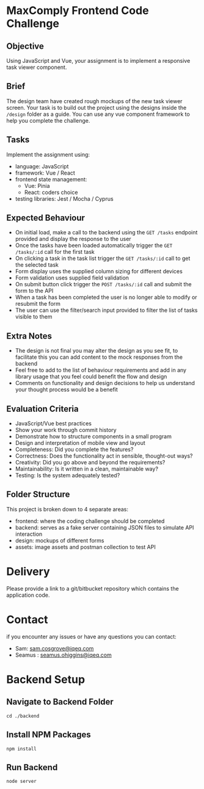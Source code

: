 # MaxComply Frontend Code Challenge

## Objective
Using JavaScript and Vue, your assignment is to implement a responsive task viewer component.

## Brief
The design team have created rough mockups of the new task viewer screen. Your task is to build out the project using the designs inside the `/design` folder as a guide. You can use any vue component framework to help you complete the challenge. 

## Tasks
Implement the assignment using:
  - language: JavaScript
  - framework: Vue / React
  - frontend state management: 
    - Vue: Pinia
    - React: coders choice
  - testing libraries: Jest / Mocha / Cyprus

## Expected Behaviour
- On initial load, make a call to the backend using the `GET /tasks` endpoint provided and display the response to the user
- Once the tasks have been loaded automatically trigger the `GET /tasks/:id` call for the first task
- On clicking a task in the task list trigger the `GET /tasks/:id` call to get the selected task
- Form display uses the supplied column sizing for different devices
- Form validation uses supplied field validation
- On submit button click trigger the `POST /tasks/:id` call and submit the form to the API
- When a task has been completed the user is no longer able to modify or resubmit the form
- The user can use the filter/search input provided to filter the list of tasks visible to them

## Extra Notes
- The design is not final you may alter the design as you see fit, to facilitate this you can add content to the mock responses from the backend
- Feel free to add to the list of behaviour requirements and add in any library usage that you feel could benefit the flow and design
- Comments on functionality and design decisions to help us understand your thought process would be a benefit

## Evaluation Criteria
- JavaScript/Vue best practices
- Show your work through commit history
- Demonstrate how to structure components in a small program
- Design and interpretation of mobile view and layout
- Completeness: Did you complete the features?
- Correctness: Does the functionality act in sensible, thought-out ways?
- Creativity: Did you go above and beyond the requirements?
- Maintainability: Is it written in a clean, maintainable way?
- Testing: Is the system adequately tested?

## Folder Structure
This project is broken down to 4 separate areas:
- frontend: where the coding challenge should be completed
- backend: serves as a fake server containing JSON files to simulate API interaction
- design: mockups of different forms
- assets: image assets and postman collection to test API

# Delivery
Please provide a link to a git/bitbucket repository which contains the application code.

# Contact
if you encounter any issues or have any questions you can contact:
- Sam: sam.cosgrove@iqeq.com
- Seamus : seamus.ohiggins@iqeq.com

# Backend Setup
## Navigate to Backend Folder
```
cd ./backend
```

## Install NPM Packages
```
npm install
```

## Run Backend
```
node server
```
